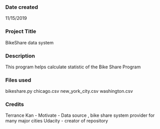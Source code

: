 ### Date created
11/15/2019

### Project Title
BikeShare data system

### Description
This program helps calculate statistic of the Bike Share Program

### Files used
bikeshare.py
chicago.csv
new_york_city.csv
washington.csv

### Credits
Terrance Kan - 
Motivate - Data source , bike share system provider for many major cities
Udacity - creator of repository

